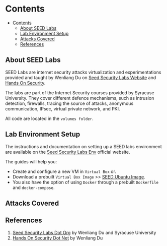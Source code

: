 # Contents

- [Contents](#contents)
  - [About SEED Labs](#about-seed-labs)
  - [Lab Environment Setup](#lab-environment-setup)
  - [Attacks Covered](#attacks-covered)
  - [References](#references)

## About SEED Labs

SEED Labs are internet security attacks virtualization and experimentations provided and taught by Wenliang Du on [Seed Security Labs Website](https://seedsecuritylabs.org) and [Hands On Security](https://www.handsonsecurity.net).

The labs are part of the Internet Security courses provided by Syracuse University. They cover different defence mechanisms, such as intrusion detection, firewalls, tracing the source of attacks, anonymous communication, IPsec, virtual private network, and PKI.

All code are located in the `volumes folder`.

## Lab Environment Setup

The instructions and documentation on setting up a SEED labs environment are available on the [Seed Security Labs Env](https://seedsecuritylabs.org/lab_env.html) official website.

The guides will help you:

- Create and configure a new VM in `Virtual Box` or.
- Download a prebuilt `Virtual Box Image` >> [SEED Ubuntu Image](https://seedsecuritylabs.org/lab_env.html).
- You also have the option of using `Docker` through a prebuilt `Dockerfile` and `docker-compose`.

## Attacks Covered

## References

1. [Seed Security Labs Dot Org](https://seedsecuritylabs.org) by Wenliang Du and Syracuse University
2. [Hands On Security Dot Net](https://www.handsonsecurity.net) by Wenliang Du

